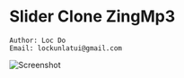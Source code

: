 # Slider Clone ZingMp3

``` 
Author: Loc Do
Email: lockunlatui@gmail.com
```

![Screenshot](https://s3.gifyu.com/images/Screen-Recording-2021-04-24-at-18.36.32.gif)


